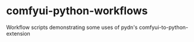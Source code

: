 # comfyui-python-workflows
 Workflow scripts demonstrating some uses of pydn's comfyui-to-python-extension
